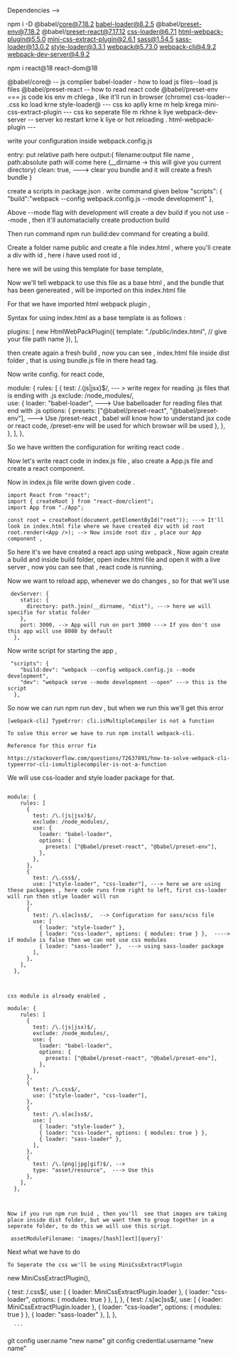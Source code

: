 Dependencies -->

npm i -D @babel/core@7.18.2 babel-loader@8.2.5 @babel/preset-env@7.18.2 @babel/preset-react@7.17.12 css-loader@6.7.1 html-webpack-plugin@5.5.0 mini-css-extract-plugin@2.6.1 sass@1.54.5 sass-loader@13.0.2 style-loader@3.3.1 webpack@5.73.0 webpack-cli@4.9.2 webpack-dev-server@4.9.2

npm i react@18 react-dom@18

@babel/core@ -- js complier
babel-loader - how to load js files--load js files
@babel/preset-react -- how to read react code
@babel/preset-env === js code kis env m chlega , like it'll run in browser (chrome)
css-loader-- .css ko load krne
style-loader@ --- css ko aplly krne m help krega
mini-css-extract-plugin --- css ko seperate file m rkhne k liye
webpack-dev-server -- server ko restart krne k liye or hot reloading .
html-webpack-plugin ---

write your configuration inside webpack.config.js

entry: put relative path here
output:{
filename:output file name ,
path:absolute path will come here (\_\_dirname -> this will give you current directory)
clean: true, ---> clear you bundle and it will create a fresh bundle
}

create a scripts in package.json .
write command given below
"scripts": {
"build":"webpack --config webpack.config.js --mode development"
},

Above --mode flag with development will create a dev build if you not use --mode , then it'll automatacially create production build

Then run command npm run build:dev command for creating a build.

Create a folder name public and create a file index.html , where you'll create a div with id , here i have used root id ,

here we will be using this template for base template,

Now we'll tell webpack to use this file as a base html , and the bundle that has been genereated , will be imported on this index.html file

For that we have imported html webpack plugin ,

Syntax for using index.html as a base template is as follows :

plugins: [
new HtmlWebPackPlugin({
template: "./public/index.html", // give your file path name
}),
],

then create again a fresh build , now you can see , index.html file inside dist folder , that is using bundle.js file in there head tag.

Now write config. for react code,

module: {
rules: [
{
test: /\.(js|jsx)$/, --- > write regex for reading .js files that is ending with .js
exclude: /node_modules/,  
 use: {
loader: "babel-loader", ---> Use babelloader for reading files that end with .js
options: {
presets: ["@babel/preset-react", "@babel/preset-env"], ---> Use /preset-react , babel will know how to understand jsx code or react code, /preset-env will be used for which browser will be used
},
},
},
],
},

So we have written the configuration for writing react code .

Now let's write react code in index.js file , also create a App.js file and create a react component.

Now in index.js file write down given code .

```
import React from "react";
import { createRoot } from "react-dom/client";
import App from "./App";

const root = createRoot(document.getElementById("root")); ---> It'll look in index.html file where we have created div with id root
root.render(<App />); --> Now inside root div , place our App component ,
```

So here it's we have created a react app using webpack , Now again create a build and inside build folder, open index.html file and open it with a live server , now you can see that , react code is running.

Now we want to reload app, whenever we do changes , so for that we'll use

```
 devServer: {
    static: {
      directory: path.join(__dirname, "dist"), ---> here we will specifie for static folder
    },
    port: 3000, --> App will run on port 3000 ---> If you don't use this app will use 8080 by default
  },
```

Now write script for starting the app ,

```
 "scripts": {
    "build:dev": "webpack --config webpack.config.js --mode development",
    "dev": "webpack serve --mode development --open" ---> this is the script
  },

```

So now we can run npm run dev , but when we run this we'll get this error

```
[webpack-cli] TypeError: cli.isMultipleCompiler is not a function

To solve this error we have to run npm install webpack-cli.

Reference for this error fix

https://stackoverflow.com/questions/72637891/how-to-solve-webpack-cli-typeerror-cli-ismultiplecompiler-is-not-a-function

```

<!-- Now let's write configuration for css files -->

We will use css-loader and style loader package for that.

```

module: {
    rules: [
      {
        test: /\.(js|jsx)$/,
        exclude: /node_modules/,
        use: {
          loader: "babel-loader",
          options: {
            presets: ["@babel/preset-react", "@babel/preset-env"],
          },
        },
      },
      {
        test: /\.css$/,
        use: ["style-loader", "css-loader"], ---> here we are using these packagees , here code runs from right to left, first css-loader will run then stlye loader will run
      },
      {
        test: /\.s[ac]ss$/,  --> Configuration for sass/scss file
        use: [
          { loader: "style-loader" },
          { loader: "css-loader", options: { modules: true } },  ----> if module is false then we can not use css modules
          { loader: "sass-loader" },  ---> using sass-loader package
        ],
      },
    ],
  },



css module is already enabled ,

```

<!-- Now Let's write configuration for images -->

```
module: {
    rules: [
      {
        test: /\.(js|jsx)$/,
        exclude: /node_modules/,
        use: {
          loader: "babel-loader",
          options: {
            presets: ["@babel/preset-react", "@babel/preset-env"],
          },
        },
      },
      {
        test: /\.css$/,
        use: ["style-loader", "css-loader"],
      },
      {
        test: /\.s[ac]ss$/,
        use: [
          { loader: "style-loader" },
          { loader: "css-loader", options: { modules: true } },
          { loader: "sass-loader" },
        ],
      },
      {
        test: /\.(png|jpg|gif)$/, -->
        type: "asset/resource",  ---> Use this
      },
    ],
  },



Now if you run npm run buid , then you'll  see that images are taking place inside dist folder, but we want them to group together in a seperate folder, to do this we will use this script.

 assetModuleFilename: 'images/[hash][ext][query]'
```

Next what we have to do

<!-- if we check css is coming in html, it's not created seperatly in build, so  -->

```
To Seperate the css we'll be using MiniCssExtractPlugin

```

new MiniCssExtractPlugin(),

{
test: /\.css$/,
        use: [
          { loader: MiniCssExtractPlugin.loader },
          { loader: "css-loader", options: { modules: true } },
        ],
      },
      {
        test: /\.s[ac]ss$/,
use: [
{ loader: MiniCssExtractPlugin.loader },
{ loader: "css-loader", options: { modules: true } },
{ loader: "sass-loader" },
],
},

      ```

git config user.name "new name"
git config credential.username "new name"
